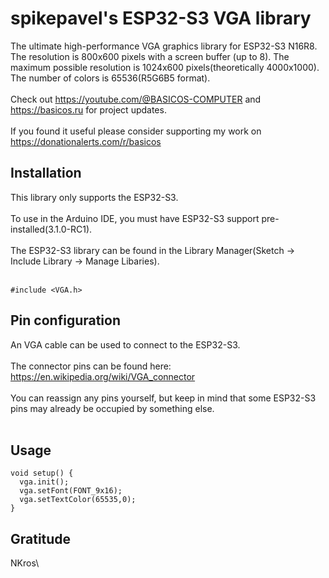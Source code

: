 # spikepavel's ESP32-S3 VGA library
The ultimate high-performance VGA graphics library for ESP32-S3 N16R8. The resolution is 800x600 pixels with a screen buffer (up to 8). The maximum possible resolution is 1024x600 pixels(theoretically 4000x1000). The number of colors is 65536(R5G6B5 format).\
\
Check out https://youtube.com/@BASICOS-COMPUTER and https://basicos.ru for project updates.\
\
If you found it useful please consider supporting my work on https://donationalerts.com/r/basicos
<br />
## Installation
This library only supports the ESP32-S3.\
\
To use in the Arduino IDE, you must have ESP32-S3 support pre-installed(3.1.0-RC1).\
\
The ESP32-S3 library can be found in the Library Manager(Sketch -> Include Library -> Manage Libaries).\
<br />
```
#include <VGA.h>
```
## Pin configuration
An VGA cable can be used to connect to the ESP32-S3.\
\
The connector pins can be found here: https://en.wikipedia.org/wiki/VGA_connector
<br />
<br />
You can reassign any pins yourself, but keep in mind that some ESP32-S3 pins may already be occupied by something else.\
<br />

## Usage
```
void setup() {
  vga.init();
  vga.setFont(FONT_9x16);
  vga.setTextColor(65535,0);
}
```
## Gratitude
NKros\
